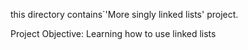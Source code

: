 this directory contains`'More singly linked lists' project.

Project Objective: 
Learning how to use linked lists
